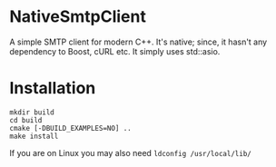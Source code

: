 # NativeSmtpClient
A simple SMTP client for modern C++. It's native; since, it hasn't any dependency to Boost, cURL etc. It simply uses std::asio.

# Installation
```
mkdir build
cd build
cmake [-DBUILD_EXAMPLES=NO] ..
make install
```
If you are on Linux you may also need `ldconfig /usr/local/lib/`
